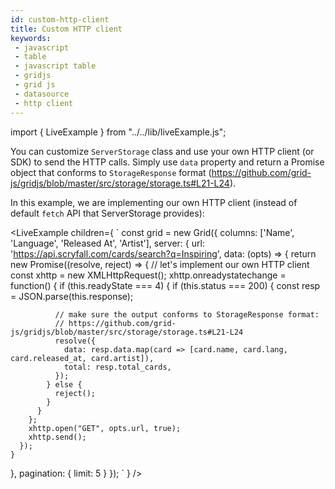 ```yaml
---
id: custom-http-client
title: Custom HTTP client 
keywords:
 - javascript
 - table
 - javascript table
 - gridjs
 - grid js
 - datasource
 - http client
---
```


import { LiveExample } from "../../lib/liveExample.js";

You can customize `ServerStorage` class and use your own HTTP client (or SDK) to send the HTTP calls. Simply use `data` property
and return a Promise object that conforms to `StorageResponse` format (https://github.com/grid-js/gridjs/blob/master/src/storage/storage.ts#L21-L24).

In this example, we are implementing our own HTTP client (instead of default `fetch` API that ServerStorage provides):

<LiveExample children={
`
const grid = new Grid({
  columns: ['Name', 'Language', 'Released At', 'Artist'],
  server: {
    url: 'https://api.scryfall.com/cards/search?q=Inspiring',
    data: (opts) => {
      return new Promise((resolve, reject) => {
        // let's implement our own HTTP client
        const xhttp = new XMLHttpRequest();
        xhttp.onreadystatechange = function() {
          if (this.readyState === 4) {
            if (this.status === 200) {
              const resp = JSON.parse(this.response);
 
              // make sure the output conforms to StorageResponse format: 
              // https://github.com/grid-js/gridjs/blob/master/src/storage/storage.ts#L21-L24
              resolve({
                data: resp.data.map(card => [card.name, card.lang, card.released_at, card.artist]),
                total: resp.total_cards,
              });
            } else {
              reject();
            }
          }
        };
        xhttp.open("GET", opts.url, true);
        xhttp.send();
      });
    }
  },
  pagination: {
    limit: 5
  }
});
`
} />
